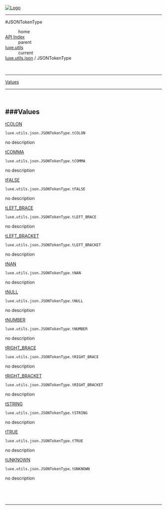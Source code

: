 
[![Logo](../../../../images/logo.png)](../../../../index.html)

---

#JSONTokenType


&emsp;&emsp;&emsp;home   
[API Index](../../../../api/index.html#luxe.utils)   
&emsp;&emsp;&emsp;parent    
[luxe.utils](../)     
&emsp;&emsp;&emsp;current    
[luxe.utils.json](./) / JSONTokenType

<br/>

---


[Values](#Values)   


---

&nbsp;   

<a class="lift" name="Values" ></a>
###Values   
---
<a class="lift" name="tCOLON" href="#tCOLON">tCOLON</a>



`luxe.utils.json.JSONTokenType.tCOLON`

<span class="small_desc_flat"> no description </span>   

<a class="lift" name="tCOMMA" href="#tCOMMA">tCOMMA</a>



`luxe.utils.json.JSONTokenType.tCOMMA`

<span class="small_desc_flat"> no description </span>   

<a class="lift" name="tFALSE" href="#tFALSE">tFALSE</a>



`luxe.utils.json.JSONTokenType.tFALSE`

<span class="small_desc_flat"> no description </span>   

<a class="lift" name="tLEFT_BRACE" href="#tLEFT_BRACE">tLEFT_BRACE</a>



`luxe.utils.json.JSONTokenType.tLEFT_BRACE`

<span class="small_desc_flat"> no description </span>   

<a class="lift" name="tLEFT_BRACKET" href="#tLEFT_BRACKET">tLEFT_BRACKET</a>



`luxe.utils.json.JSONTokenType.tLEFT_BRACKET`

<span class="small_desc_flat"> no description </span>   

<a class="lift" name="tNAN" href="#tNAN">tNAN</a>



`luxe.utils.json.JSONTokenType.tNAN`

<span class="small_desc_flat"> no description </span>   

<a class="lift" name="tNULL" href="#tNULL">tNULL</a>



`luxe.utils.json.JSONTokenType.tNULL`

<span class="small_desc_flat"> no description </span>   

<a class="lift" name="tNUMBER" href="#tNUMBER">tNUMBER</a>



`luxe.utils.json.JSONTokenType.tNUMBER`

<span class="small_desc_flat"> no description </span>   

<a class="lift" name="tRIGHT_BRACE" href="#tRIGHT_BRACE">tRIGHT_BRACE</a>



`luxe.utils.json.JSONTokenType.tRIGHT_BRACE`

<span class="small_desc_flat"> no description </span>   

<a class="lift" name="tRIGHT_BRACKET" href="#tRIGHT_BRACKET">tRIGHT_BRACKET</a>



`luxe.utils.json.JSONTokenType.tRIGHT_BRACKET`

<span class="small_desc_flat"> no description </span>   

<a class="lift" name="tSTRING" href="#tSTRING">tSTRING</a>



`luxe.utils.json.JSONTokenType.tSTRING`

<span class="small_desc_flat"> no description </span>   

<a class="lift" name="tTRUE" href="#tTRUE">tTRUE</a>



`luxe.utils.json.JSONTokenType.tTRUE`

<span class="small_desc_flat"> no description </span>   

<a class="lift" name="tUNKNOWN" href="#tUNKNOWN">tUNKNOWN</a>



`luxe.utils.json.JSONTokenType.tUNKNOWN`

<span class="small_desc_flat"> no description </span>   

&nbsp;   



&nbsp;
&nbsp;
&nbsp;

---  


&nbsp;   
&nbsp;   